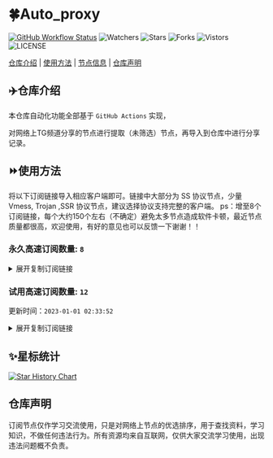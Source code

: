 # 🍀Auto_proxy
[![GitHub Workflow Status](https://img.shields.io/github/workflow/status/w1770946466/Auto_proxy/sub_merge?label=sub_merge)](https://github.com/w1770946466/Auto_proxy/actions/workflows/main.yml) 
![Watchers](https://img.shields.io/github/watchers/w1770946466/Auto_proxy) ![Stars](https://img.shields.io/github/stars/w1770946466/Auto_proxy) ![Forks](https://img.shields.io/github/forks/w1770946466/Auto_proxy) ![Vistors](https://visitor-badge.laobi.icu/badge?page_id=w1770946466.Auto_proxy) ![LICENSE](https://img.shields.io/badge/license-CC%20BY--SA%204.0-green.svg)

[仓库介绍](https://github.com/w1770946466/Auto_proxy#仓库介绍) | [使用方法](https://github.com/w1770946466/Auto_proxy#使用方法) | [节点信息](https://github.com/w1770946466/Auto_proxy#节点信息) | [仓库声明](https://github.com/w1770946466/Auto_proxy#仓库声明)

## ✈️仓库介绍
本仓库自动化功能全部基于 `GitHub Actions` 实现，

对网络上TG频道分享的节点进行提取（未筛选）节点，再导入到仓库中进行分享记录。

## ⏩使用方法
将以下订阅链接导入相应客户端即可。链接中大部分为 SS 协议节点，少量 Vmess, Trojan ,SSR 协议节点，建议选择协议支持完整的客户端。
ps：增至8个订阅链接，每个大约150个左右（不确定）避免太多节点造成软件卡顿，最近节点质量都很高，欢迎使用，有好的意见也可以反馈一下谢谢！！

### 永久高速订阅数量: `8`

<details>
  <summary>展开复制订阅链接</summary>

  
- [多协议Base64编码](https://raw.githubusercontent.com/w1770946466/Auto_proxy/main/Long_term_subscription1)
`https://raw.githubusercontent.com/w1770946466/Auto_proxy/main/Long_term_subscription_num`
`节点总数: 620`

- [多协议Base64编码](https://raw.githubusercontent.com/w1770946466/Auto_proxy/main/Long_term_subscription1)
`https://raw.githubusercontent.com/w1770946466/Auto_proxy/main/Long_term_subscription1`
`合并节点总数: 78`

- [多协议Base64编码](https://raw.githubusercontent.com/w1770946466/Auto_proxy/main/Long_term_subscription2)
`https://raw.githubusercontent.com/w1770946466/Auto_proxy/main/Long_term_subscription2`
`合并节点总数: 78`

- [多协议Base64编码](https://raw.githubusercontent.com/w1770946466/Auto_proxy/main/Long_term_subscription3)
`https://raw.githubusercontent.com/w1770946466/Auto_proxy/main/Long_term_subscription3`
`合并节点总数: 78`

- [多协议Base64编码](https://raw.githubusercontent.com/w1770946466/Auto_proxy/main/Long_term_subscription4)
`https://raw.githubusercontent.com/w1770946466/Auto_proxy/main/Long_term_subscription4`
`合并节点总数: 78`

- [多协议Base64编码](https://raw.githubusercontent.com/w1770946466/Auto_proxy/main/Long_term_subscription5)
`https://raw.githubusercontent.com/w1770946466/Auto_proxy/main/Long_term_subscription5`
`合并节点总数: 78`

- [多协议Base64编码](https://raw.githubusercontent.com/w1770946466/Auto_proxy/main/Long_term_subscription6)
`https://raw.githubusercontent.com/w1770946466/Auto_proxy/main/Long_term_subscription6`
`合并节点总数: 78`

- [多协议Base64编码](https://raw.githubusercontent.com/w1770946466/Auto_proxy/main/Long_term_subscription7)
`https://raw.githubusercontent.com/w1770946466/Auto_proxy/main/Long_term_subscription7`
`合并节点总数: 78`

- [多协议Base64编码](https://raw.githubusercontent.com/w1770946466/Auto_proxy/main/Long_term_subscription8)
`https://raw.githubusercontent.com/w1770946466/Auto_proxy/main/Long_term_subscription8`
`合并节点总数: 74`

- [clash订阅](https://raw.githubusercontent.com/w1770946466/Auto_proxy/main/Long_term_subscription2.yaml)
`https://raw.githubusercontent.com/w1770946466/Auto_proxy/main/Long_term_subscription1.yaml`


- [clash订阅](https://raw.githubusercontent.com/w1770946466/Auto_proxy/main/Long_term_subscription2.yaml)
`https://raw.githubusercontent.com/w1770946466/Auto_proxy/main/Long_term_subscription2.yaml`


- [clash订阅](https://raw.githubusercontent.com/w1770946466/Auto_proxy/main/Long_term_subscription3.yaml)
`https://raw.githubusercontent.com/w1770946466/Auto_proxy/main/Long_term_subscription3.yaml`
  
</details>

### 试用高速订阅数量: `12`
更新时间：`2023-01-01 02:33:52`


<details>
  <summary>展开复制订阅链接</summary>  



















































































































































































































































































































































































































































































































































































































































































































































































































































































































































































































































































































































































































































































































































































































































































































































































































































































































































































































































































































































































































































































































































































































































































































































































































































































































































































>试用订阅：
`https://www.dgycom.com/api/v1/client/subscribe?token=c85512ef60917568350975849c4b9dec`




>试用订阅：
`https://fastestcloud.xyz/api/v1/client/subscribe?token=66499dbe4c2149c187ac1fa5965c8636`




>试用订阅：
`https://feiniaoyun.top/api/v1/client/subscribe?token=5cf3c67b6b14cd4994993498c285056a`




>试用订阅：
`https://cloud.hhygj.xyz/api/v1/client/subscribe?token=c92f934cc38d18cae0512a897136c8f2`




>试用订阅：
`https://user.bafang.vip/api/v1/client/subscribe?token=a25edf4007dc93fd8d78425f1a5a04bd`




>试用订阅：
`https://www.ckcloud.xyz/api/v1/client/subscribe?token=7371bd023b49581ea06415c271730dc3`




>试用订阅：
`http://hneko.xyz/api/v1/client/subscribe?token=ebb90b6056ceb9c2bc9b3c0dd0b86ada`




>试用订阅：
`https://shan-cloud.xyz/api/v1/client/subscribe?token=d45cc5838fa2dd18dcae91c12c9653e9`




>试用订阅：
`https://fastestcloud.xyz/api/v1/client/subscribe?token=29ed1fb9e789faeb07a782ac6a0ea1f7`




>试用订阅：
`https://www.ckcloud.xyz/api/v1/client/subscribe?token=98f038c2ef9d6e380f62eddc5085efb9`




>试用订阅：
`https://fastestcloud.xyz/api/v1/client/subscribe?token=fb0bc9c73da2e67054957fb91055d1ec`




>试用订阅：
`https://www.ckcloud.xyz/api/v1/client/subscribe?token=22c1f2df50281d7d0310cd6b226ec49b`



</details>

## ✨星标统计
[![Star History Chart](https://api.star-history.com/svg?repos=w1770946466/Auto_proxy&type=Date)](https://star-history.com/#w1770946466/Auto_proxy&Date)



## 仓库声明
订阅节点仅作学习交流使用，只是对网络上节点的优选排序，用于查找资料，学习知识，不做任何违法行为。所有资源均来自互联网，仅供大家交流学习使用，出现违法问题概不负责。
